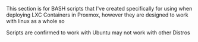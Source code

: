 This section is for BASH scripts that I've created specifically for using when deploying LXC Containers in Proxmox, however they are designed to work with linux as a whole so 

Scripts are confirmed to work with Ubuntu may not work with other Distros
